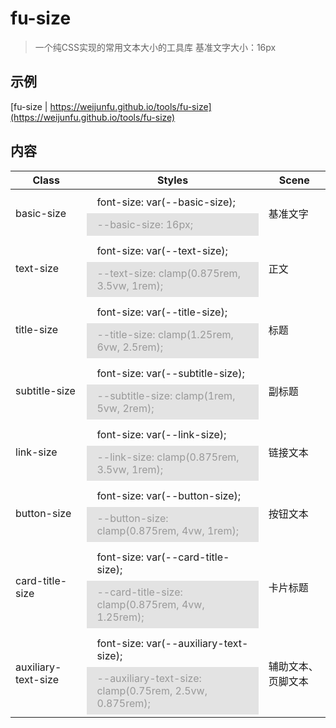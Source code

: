 # fu-size

> 一个纯CSS实现的常用文本大小的工具库
> 基准文字大小：16px

## 示例

[fu-size | https://weijunfu.github.io/tools/fu-size](https://weijunfu.github.io/tools/fu-size)

## 内容

<table>
  <thead>
    <tr>
      <th>Class</th>
      <th>Styles</th>
      <th>Scene</th>
    </tr>
  </thead>
  <tbody>
    <tr>
      <td>basic-size</td>
      <td>
        <div style="padding: .5rem 1rem;">font-size: var(--basic-size);</div>
        <div style="color:#999;background: rgba(0, 0, 0, 0.1); padding: .5rem 1rem;">--basic-size: 16px;</div>
      </td>
      <td>基准文字</td>
    </tr>
    <tr>
      <td>text-size</td>
      <td>
        <div style="padding: .5rem 1rem;">font-size: var(--text-size);</div>
        <div style="color:#999;background: rgba(0, 0, 0, 0.1); padding: .5rem 1rem;">--text-size: clamp(0.875rem, 3.5vw, 1rem);</div>
      </td>
      <td>正文</td>
    </tr>
    <tr>
      <td>title-size</td>
      <td>
        <div style="padding: .5rem 1rem;">font-size: var(--title-size);</div>
        <div style="color:#999;background: rgba(0, 0, 0, 0.1); padding: .5rem 1rem;">--title-size: clamp(1.25rem, 6vw, 2.5rem);</div>
      </td>
      <td>标题</td>
    </tr>
    <tr>
      <td>subtitle-size</td>
      <td>
        <div style="padding: .5rem 1rem;">font-size: var(--subtitle-size);</div>
        <div style="color:#999;background: rgba(0, 0, 0, 0.1); padding: .5rem 1rem;">--subtitle-size: clamp(1rem, 5vw, 2rem);</div>
      </td>
      <td>副标题</td>
    </tr>
    <tr>
      <td>link-size</td>
      <td>
        <div style="padding: .5rem 1rem;">font-size: var(--link-size);</div>
        <div style="color:#999;background: rgba(0, 0, 0, 0.1); padding: .5rem 1rem;">--link-size: clamp(0.875rem, 3.5vw, 1rem);</div>
      </td>
      <td>链接文本</td>
    </tr>
    <tr>
      <td>button-size</td>
      <td>
        <div style="padding: .5rem 1rem;">font-size: var(--button-size);</div>
        <div style="color:#999;background: rgba(0, 0, 0, 0.1); padding: .5rem 1rem;">--button-size: clamp(0.875rem, 4vw, 1rem);</div>
      </td>
      <td>按钮文本</td>
    </tr>
    <tr>
      <td>card-title-size</td>
      <td>
        <div style="padding: .5rem 1rem;">font-size: var(--card-title-size);</div>
        <div style="color:#999;background: rgba(0, 0, 0, 0.1); padding: .5rem 1rem;">--card-title-size: clamp(0.875rem, 4vw, 1.25rem);</div>
      </td>
      <td>卡片标题</td>
    </tr>
    <tr>
      <td>auxiliary-text-size</td>
      <td>
        <div style="padding: .5rem 1rem;">font-size: var(--auxiliary-text-size);</div>
        <div style="color:#999;background: rgba(0, 0, 0, 0.1); padding: .5rem 1rem;">--auxiliary-text-size: clamp(0.75rem, 2.5vw, 0.875rem);</div>
      </td>
      <td>辅助文本、页脚文本</td>
    </tr>
  </tbody
</table>
